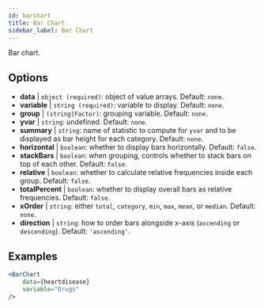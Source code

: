 ```yaml
---
id: barchart
title: Bar Chart
sidebar_label: Bar Chart
---
```


Bar chart.

## Options

* __data__ | `object (required)`: object of value arrays. Default: `none`.
* __variable__ | `string (required)`: variable to display. Default: `none`.
* __group__ | `(string|Factor)`: grouping variable. Default: `none`.
* __yvar__ | `string`: undefined. Default: `none`.
* __summary__ | `string`: name of statistic to compute for `yvar` and to be displayed as bar height for each category. Default: `none`.
* __horizontal__ | `boolean`: whether to display bars horizontally. Default: `false`.
* __stackBars__ | `boolean`: when grouping, controls whether to stack bars on top of each other. Default: `false`.
* __relative__ | `boolean`: whether to calculate relative frequencies inside each group. Default: `false`.
* __totalPercent__ | `boolean`: whether to display overall bars as relative frequencies. Default: `false`.
* __xOrder__ | `string`: either `total`, `category`, `min`, `max`, `mean`, or `median`. Default: `none`.
* __direction__ | `string`: how to order bars alongside x-axis (`ascending` or `descending`). Default: `'ascending'`.


## Examples

```jsx live
<BarChart 
    data={heartdisease} 
    variable="Drugs"
/>
```

